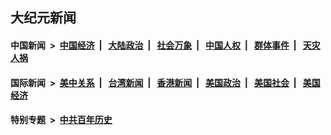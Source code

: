 ## 大纪元新闻

#### 中国新闻 &nbsp;>&nbsp; [中国经济](indexes/ncid283/README.md?08191645) &nbsp;| &nbsp; [大陆政治](indexes/ncid277/README.md?08191645) &nbsp;| &nbsp; [社会万象](indexes/ncid282/README.md?08191645) &nbsp;| &nbsp; [中国人权](indexes/ncid278/README.md?08191645) &nbsp;| &nbsp; [群体事件](indexes/ncid279/README.md?08191645) &nbsp;| &nbsp; [天灾人祸](indexes/ncid280/README.md?08191645)

#### 国际新闻 &nbsp;>&nbsp; [美中关系](indexes/nf1412576/README.md?08191645) &nbsp;| &nbsp; [台湾新闻](indexes/ncid1349361/README.md?08191645) &nbsp;| &nbsp; [香港新闻](indexes/ncid1349362/README.md?08191645) &nbsp;| &nbsp; [美国政治](indexes/ncid1078159/README.md?08191645) &nbsp;| &nbsp; [美国社会](indexes/ncid1078160/README.md?08191645) &nbsp;| &nbsp; [美国经济](indexes/ncid1078158/README.md?08191645)

#### 特别专题 &nbsp;>&nbsp; [中共百年历史](https://github.com/easy2view/epoch-special/blob/master/README.md?08191645)  
